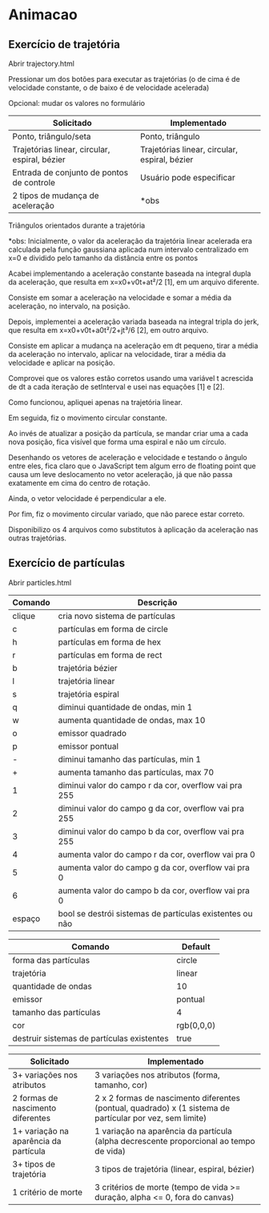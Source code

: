 # Animacao

## Exercício de trajetória

Abrir trajectory.html

Pressionar um dos botões para executar as trajetórias (o de cima é de velocidade constante, o de baixo é de velocidade acelerada)

Opcional: mudar os valores no formulário

| Solicitado | Implementado |
| --- | --- |
| Ponto, triângulo/seta | Ponto, triângulo |
| Trajetórias linear, circular, espiral, bézier | Trajetórias linear, circular, espiral, bézier |
| Entrada de conjunto de pontos de controle | Usuário pode especificar |
| 2 tipos de mudança de aceleração | *obs |

Triângulos orientados durante a trajetória

*obs: Inicialmente, o valor da aceleração da trajetória linear acelerada era calculada pela função gaussiana aplicada num intervalo centralizado em x=0 e dividido pelo tamanho da distância entre os pontos

Acabei implementando a aceleração constante baseada na integral dupla da aceleração, que resulta em x=x0+v0t+at²/2 [1], em um arquivo diferente.

Consiste em somar a aceleração na velocidade e somar a média da aceleração, no intervalo, na posição.

Depois, implementei a aceleração variada baseada na integral tripla do jerk, que resulta em x=x0+v0t+a0t²/2+jt³/6 [2], em outro arquivo.

Consiste em aplicar a mudança na aceleração em dt pequeno, tirar a média da aceleração no intervalo, aplicar na velocidade, tirar a média da velocidade e aplicar na posição.

Comprovei que os valores estão corretos usando uma variável t acrescida de dt a cada iteração de setInterval e usei nas equações [1] e [2].

Como funcionou, apliquei apenas na trajetória linear.

Em seguida, fiz o movimento circular constante.

Ao invés de atualizar a posição da partícula, se mandar criar uma a cada nova posição, fica visível que forma uma espiral e não um círculo.

Desenhando os vetores de aceleração e velocidade e testando o ângulo entre eles, fica claro que o JavaScript tem algum erro de floating point que causa um leve deslocamento no vetor aceleração, já que não passa exatamente em cima do centro de rotação.

Ainda, o vetor velocidade é perpendicular a ele.

Por fim, fiz o movimento circular variado, que não parece estar correto.

Disponibilizo os 4 arquivos como substitutos à aplicação da aceleração nas outras trajetórias.

## Exercício de partículas

Abrir particles.html

| Comando | Descrição |
| --- | --- |
| clique | cria novo sistema de partículas |
| c | partículas em forma de circle |
| h | partículas em forma de hex |
| r | partículas em forma de rect |
| b | trajetória bézier |
| l | trajetória linear |
| s | trajetória espiral |
| q | diminui quantidade de ondas, min 1 |
| w | aumenta quantidade de ondas, max 10 |
| o | emissor quadrado |
| p | emissor pontual |
| - | diminui tamanho das partículas, min 1 |
| + | aumenta tamanho das partículas, max 70 |
| 1 | diminui valor do campo r da cor, overflow vai pra 255 |
| 2 | diminui valor do campo g da cor, overflow vai pra 255 |
| 3 | diminui valor do campo b da cor, overflow vai pra 255 |
| 4 | aumenta valor do campo r da cor, overflow vai pra 0 |
| 5 | aumenta valor do campo g da cor, overflow vai pra 0 |
| 6 | aumenta valor do campo b da cor, overflow vai pra 0 |
| espaço | bool se destrói sistemas de partículas existentes ou não |

| Comando | Default |
| --- | --- |
| forma das partículas | circle |
| trajetória | linear |
| quantidade de ondas | 10 |
| emissor | pontual |
| tamanho das partículas | 4 |
| cor | rgb(0,0,0) |
| destruir sistemas de partículas existentes | true |

| Solicitado | Implementado |
| --- | --- |
| 3+ variações nos atributos | 3 variações nos atributos (forma, tamanho, cor) |
| 2 formas de nascimento diferentes | 2 x 2 formas de nascimento diferentes (pontual, quadrado) x (1 sistema de partícular por vez, sem limite) |
| 1+ variação na aparência da partícula | 1 variação na aparência da partícula (alpha decrescente proporcional ao tempo de vida) |
| 3+ tipos de trajetória | 3 tipos de trajetória (linear, espiral, bézier) |
| 1 critério de morte | 3 critérios de morte (tempo de vida >= duração, alpha <= 0, fora do canvas) |
